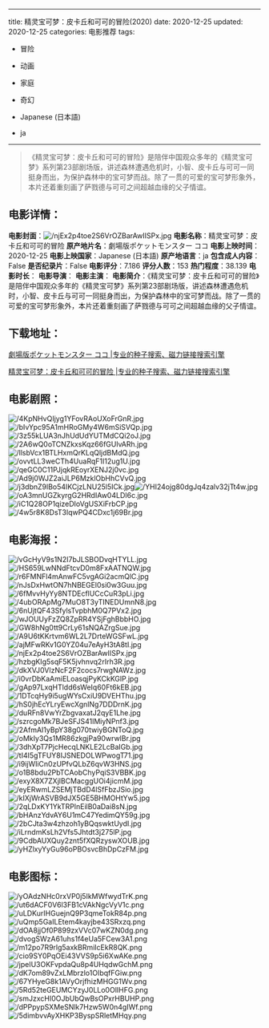 
---
title: 精灵宝可梦：皮卡丘和可可的冒险(2020)
date: 2020-12-25
updated: 2020-12-25
categories: 电影推荐
tags:
- 冒险
- 动画
- 家庭
- 奇幻

- Japanese (日本語)
- ja
---


> 《精灵宝可梦：皮卡丘和可可的冒险》是陪伴中国观众多年的《精灵宝可梦》系列第23部剧场版，讲述森林遭遇危机时，小智、皮卡丘与可可一同挺身而出，为保护森林中的宝可梦而战。除了一贯的可爱的宝可梦形象外，本片还着重刻画了萨戮德与可可之间超越血缘的父子情谊。

## **电影详情**：

**电影封面**：<img src="https://image.tmdb.org/t/p/w200/njEx2p4toe2S6VrOZBarAwIISPx.jpg" alt="/njEx2p4toe2S6VrOZBarAwIISPx.jpg" title="/njEx2p4toe2S6VrOZBarAwIISPx.jpg">
**电影名称**：精灵宝可梦：皮卡丘和可可的冒险
**原产地片名**：劇場版ポケットモンスター ココ
**电影上映时间**：2020-12-25
**电影上映国家**：Japanese (日本語)
**原产地语言**：ja
**包含成人内容**：False
**是否纪录片**：False
**电影评分**：7.186
**评分人数**：153
**热门程度**：38.139
**电影时长**：
**电影导演**：
**电影主演**：
**电影简介**：《精灵宝可梦：皮卡丘和可可的冒险》是陪伴中国观众多年的《精灵宝可梦》系列第23部剧场版，讲述森林遭遇危机时，小智、皮卡丘与可可一同挺身而出，为保护森林中的宝可梦而战。除了一贯的可爱的宝可梦形象外，本片还着重刻画了萨戮德与可可之间超越血缘的父子情谊。

## **下载地址**：
[劇場版ポケットモンスター ココ |专业的种子搜索、磁力链接搜索引擎](https://movie.amd794.com:2083/?search=%E5%8A%87%E5%A0%B4%E7%89%88%E3%83%9D%E3%82%B1%E3%83%83%E3%83%88%E3%83%A2%E3%83%B3%E3%82%B9%E3%82%BF%E3%83%BC%20%E3%82%B3%E3%82%B3&ordering=&mode=match_phrase&page_size=10&page=1)

[精灵宝可梦：皮卡丘和可可的冒险 |专业的种子搜索、磁力链接搜索引擎](https://movie.amd794.com:2083/?search=%E7%B2%BE%E7%81%B5%E5%AE%9D%E5%8F%AF%E6%A2%A6%EF%BC%9A%E7%9A%AE%E5%8D%A1%E4%B8%98%E5%92%8C%E5%8F%AF%E5%8F%AF%E7%9A%84%E5%86%92%E9%99%A9&ordering=&mode=match_phrase&page_size=10&page=1)
 

## **电影剧照**：
<img src="https://image.tmdb.org/t/p/original/4KpNHvQIjyg1YFovRAoUXoFrGnR.jpg" alt="/4KpNHvQIjyg1YFovRAoUXoFrGnR.jpg" title="/4KpNHvQIjyg1YFovRAoUXoFrGnR.jpg"><img src="https://image.tmdb.org/t/p/original/bIvYpc95A1mHRoGMy4W6mSiSVQp.jpg" alt="/bIvYpc95A1mHRoGMy4W6mSiSVQp.jpg" title="/bIvYpc95A1mHRoGMy4W6mSiSVQp.jpg"><img src="https://image.tmdb.org/t/p/original/3z55kLUA3nJhUdUdYUTMdCQi2oJ.jpg" alt="/3z55kLUA3nJhUdUdYUTMdCQi2oJ.jpg" title="/3z55kLUA3nJhUdUdYUTMdCQi2oJ.jpg"><img src="https://image.tmdb.org/t/p/original/2A6wQ0oTCNZkxsKqz66fGUlvARh.jpg" alt="/2A6wQ0oTCNZkxsKqz66fGUlvARh.jpg" title="/2A6wQ0oTCNZkxsKqz66fGUlvARh.jpg"><img src="https://image.tmdb.org/t/p/original/llsbVcx1BTLHxmQrKLqQljdBMdQ.jpg" alt="/llsbVcx1BTLHxmQrKLqQljdBMdQ.jpg" title="/llsbVcx1BTLHxmQrKLqQljdBMdQ.jpg"><img src="https://image.tmdb.org/t/p/original/ovvtLL3weCTh4UuaRqF1I12ug1U.jpg" alt="/ovvtLL3weCTh4UuaRqF1I12ug1U.jpg" title="/ovvtLL3weCTh4UuaRqF1I12ug1U.jpg"><img src="https://image.tmdb.org/t/p/original/qeGC0C11PJjqkREoyrXENJ2j0vc.jpg" alt="/qeGC0C11PJjqkREoyrXENJ2j0vc.jpg" title="/qeGC0C11PJjqkREoyrXENJ2j0vc.jpg"><img src="https://image.tmdb.org/t/p/original/Ad9j0WJZ2aiJLP6MzklObHhCVvQ.jpg" alt="/Ad9j0WJZ2aiJLP6MzklObHhCVvQ.jpg" title="/Ad9j0WJZ2aiJLP6MzklObHhCVvQ.jpg"><img src="https://image.tmdb.org/t/p/original/j3dbnZ9lBo54IKCjzLNU25l5ICk.jpg" alt="/j3dbnZ9lBo54IKCjzLNU25l5ICk.jpg" title="/j3dbnZ9lBo54IKCjzLNU25l5ICk.jpg"><img src="https://image.tmdb.org/t/p/original/YHI24ojg80dgJq4zalv32jTt4w.jpg" alt="/YHI24ojg80dgJq4zalv32jTt4w.jpg" title="/YHI24ojg80dgJq4zalv32jTt4w.jpg"><img src="https://image.tmdb.org/t/p/original/oA3mnUGZkyrgG2HRdIAw04LDI6c.jpg" alt="/oA3mnUGZkyrgG2HRdIAw04LDI6c.jpg" title="/oA3mnUGZkyrgG2HRdIAw04LDI6c.jpg"><img src="https://image.tmdb.org/t/p/original/iC1Q28OP1qizeDIoVgUSXiFrbCP.jpg" alt="/iC1Q28OP1qizeDIoVgUSXiFrbCP.jpg" title="/iC1Q28OP1qizeDIoVgUSXiFrbCP.jpg"><img src="https://image.tmdb.org/t/p/original/4w5r8K8DsT3lqwPQ4CDxc1j69Br.jpg" alt="/4w5r8K8DsT3lqwPQ4CDxc1j69Br.jpg" title="/4w5r8K8DsT3lqwPQ4CDxc1j69Br.jpg">

## **电影海报**：
<img src="https://image.tmdb.org/t/p/original/vGcHyV9s1N2I7bJLSBODvqHTYLL.jpg" alt="/vGcHyV9s1N2I7bJLSBODvqHTYLL.jpg" title="/vGcHyV9s1N2I7bJLSBODvqHTYLL.jpg"><img src="https://image.tmdb.org/t/p/original/HS659LwNNdFtcvD0m8FxAATNQW.jpg" alt="/HS659LwNNdFtcvD0m8FxAATNQW.jpg" title="/HS659LwNNdFtcvD0m8FxAATNQW.jpg"><img src="https://image.tmdb.org/t/p/original/r6FMNFl4mAnwFC5vgAGi2acmQlC.jpg" alt="/r6FMNFl4mAnwFC5vgAGi2acmQlC.jpg" title="/r6FMNFl4mAnwFC5vgAGi2acmQlC.jpg"><img src="https://image.tmdb.org/t/p/original/nJsDxHwtON7hNBEGEl0si0w3Guu.jpg" alt="/nJsDxHwtON7hNBEGEl0si0w3Guu.jpg" title="/nJsDxHwtON7hNBEGEl0si0w3Guu.jpg"><img src="https://image.tmdb.org/t/p/original/6fMvvHyYy8NTDEcflUCcCuR3pLi.jpg" alt="/6fMvvHyYy8NTDEcflUCcCuR3pLi.jpg" title="/6fMvvHyYy8NTDEcflUCcCuR3pLi.jpg"><img src="https://image.tmdb.org/t/p/original/4ubORApMg7MuO8T3yTINEDUmnN8.jpg" alt="/4ubORApMg7MuO8T3yTINEDUmnN8.jpg" title="/4ubORApMg7MuO8T3yTINEDUmnN8.jpg"><img src="https://image.tmdb.org/t/p/original/6nUjtQF43SfylsTvpbhM0Q7PVx2.jpg" alt="/6nUjtQF43SfylsTvpbhM0Q7PVx2.jpg" title="/6nUjtQF43SfylsTvpbhM0Q7PVx2.jpg"><img src="https://image.tmdb.org/t/p/original/wJOUUyFzZQ8ZpRR4YSjFghBbbHO.jpg" alt="/wJOUUyFzZQ8ZpRR4YSjFghBbbHO.jpg" title="/wJOUUyFzZQ8ZpRR4YSjFghBbbHO.jpg"><img src="https://image.tmdb.org/t/p/original/GW8hNg0tt9CrLy61sNQAZrgSue.jpg" alt="/GW8hNg0tt9CrLy61sNQAZrgSue.jpg" title="/GW8hNg0tt9CrLy61sNQAZrgSue.jpg"><img src="https://image.tmdb.org/t/p/original/A9U6tKKrtvm6WL2L7DrteWGSFwL.jpg" alt="/A9U6tKKrtvm6WL2L7DrteWGSFwL.jpg" title="/A9U6tKKrtvm6WL2L7DrteWGSFwL.jpg"><img src="https://image.tmdb.org/t/p/original/ajMFwRKv1G0YZ04u7eAyH3tA8tI.jpg" alt="/ajMFwRKv1G0YZ04u7eAyH3tA8tI.jpg" title="/ajMFwRKv1G0YZ04u7eAyH3tA8tI.jpg"><img src="https://image.tmdb.org/t/p/original/njEx2p4toe2S6VrOZBarAwIISPx.jpg" alt="/njEx2p4toe2S6VrOZBarAwIISPx.jpg" title="/njEx2p4toe2S6VrOZBarAwIISPx.jpg"><img src="https://image.tmdb.org/t/p/original/hzbgKIg5sqF5K5jvhnvq2rIrh3R.jpg" alt="/hzbgKIg5sqF5K5jvhnvq2rIrh3R.jpg" title="/hzbgKIg5sqF5K5jvhnvq2rIrh3R.jpg"><img src="https://image.tmdb.org/t/p/original/dkXVJ0VlzNcF2F2cocs7rwgNAWz.jpg" alt="/dkXVJ0VlzNcF2F2cocs7rwgNAWz.jpg" title="/dkXVJ0VlzNcF2F2cocs7rwgNAWz.jpg"><img src="https://image.tmdb.org/t/p/original/i0vrDbKaAmiELoasqjPyKCkKGlP.jpg" alt="/i0vrDbKaAmiELoasqjPyKCkKGlP.jpg" title="/i0vrDbKaAmiELoasqjPyKCkKGlP.jpg"><img src="https://image.tmdb.org/t/p/original/gAp97LxqHTldd6sWeIq60Ft6kEB.jpg" alt="/gAp97LxqHTldd6sWeIq60Ft6kEB.jpg" title="/gAp97LxqHTldd6sWeIq60Ft6kEB.jpg"><img src="https://image.tmdb.org/t/p/original/1DTcqHy9i5ugWYsCxiU9DVEHThu.jpg" alt="/1DTcqHy9i5ugWYsCxiU9DVEHThu.jpg" title="/1DTcqHy9i5ugWYsCxiU9DVEHThu.jpg"><img src="https://image.tmdb.org/t/p/original/hS0jhEcYLryEwcXgnlNg7DDDrnK.jpg" alt="/hS0jhEcYLryEwcXgnlNg7DDDrnK.jpg" title="/hS0jhEcYLryEwcXgnlNg7DDDrnK.jpg"><img src="https://image.tmdb.org/t/p/original/duRFn8VwYrZbgvaxatJ2qyE1Lhe.jpg" alt="/duRFn8VwYrZbgvaxatJ2qyE1Lhe.jpg" title="/duRFn8VwYrZbgvaxatJ2qyE1Lhe.jpg"><img src="https://image.tmdb.org/t/p/original/szrcgoMk7BJeSFJS41lMiyNPnf3.jpg" alt="/szrcgoMk7BJeSFJS41lMiyNPnf3.jpg" title="/szrcgoMk7BJeSFJS41lMiyNPnf3.jpg"><img src="https://image.tmdb.org/t/p/original/2AfmAI1yBpY38g070twiyBGNToQ.jpg" alt="/2AfmAI1yBpY38g070twiyBGNToQ.jpg" title="/2AfmAI1yBpY38g070twiyBGNToQ.jpg"><img src="https://image.tmdb.org/t/p/original/oMkIy3Qs1MR86zkgjPa90wrwlBr.jpg" alt="/oMkIy3Qs1MR86zkgjPa90wrwlBr.jpg" title="/oMkIy3Qs1MR86zkgjPa90wrwlBr.jpg"><img src="https://image.tmdb.org/t/p/original/3dhXpT7PjcHecqLNKLE2LcBaIGb.jpg" alt="/3dhXpT7PjcHecqLNKLE2LcBaIGb.jpg" title="/3dhXpT7PjcHecqLNKLE2LcBaIGb.jpg"><img src="https://image.tmdb.org/t/p/original/tI4I5gTFUY8IJSNEDOLWPwogT71.jpg" alt="/tI4I5gTFUY8IJSNEDOLWPwogT71.jpg" title="/tI4I5gTFUY8IJSNEDOLWPwogT71.jpg"><img src="https://image.tmdb.org/t/p/original/i9ijWIiCn0zUPfvQLbZ6qvW3HNS.jpg" alt="/i9ijWIiCn0zUPfvQLbZ6qvW3HNS.jpg" title="/i9ijWIiCn0zUPfvQLbZ6qvW3HNS.jpg"><img src="https://image.tmdb.org/t/p/original/o1B8bdu2PbTCAobChyPqiS3VBBK.jpg" alt="/o1B8bdu2PbTCAobChyPqiS3VBBK.jpg" title="/o1B8bdu2PbTCAobChyPqiS3VBBK.jpg"><img src="https://image.tmdb.org/t/p/original/exyX8X7ZXjlBCMacggUOi4jicmM.jpg" alt="/exyX8X7ZXjlBCMacggUOi4jicmM.jpg" title="/exyX8X7ZXjlBCMacggUOi4jicmM.jpg"><img src="https://image.tmdb.org/t/p/original/eyERwmLZSEMjTBdD4lSfFbzJSio.jpg" alt="/eyERwmLZSEMjTBdD4lSfFbzJSio.jpg" title="/eyERwmLZSEMjTBdD4lSfFbzJSio.jpg"><img src="https://image.tmdb.org/t/p/original/kIXjWrASVB9dJX5GE5BHMOHtYw5.jpg" alt="/kIXjWrASVB9dJX5GE5BHMOHtYw5.jpg" title="/kIXjWrASVB9dJX5GE5BHMOHtYw5.jpg"><img src="https://image.tmdb.org/t/p/original/2qLDxKY1YkTRPlnEilB0aDai8sN.jpg" alt="/2qLDxKY1YkTRPlnEilB0aDai8sN.jpg" title="/2qLDxKY1YkTRPlnEilB0aDai8sN.jpg"><img src="https://image.tmdb.org/t/p/original/bHAnzYdvAY6U1mC47YedimQY59g.jpg" alt="/bHAnzYdvAY6U1mC47YedimQY59g.jpg" title="/bHAnzYdvAY6U1mC47YedimQY59g.jpg"><img src="https://image.tmdb.org/t/p/original/2bCJta3w4zhzoh1yBQqswktUydI.jpg" alt="/2bCJta3w4zhzoh1yBQqswktUydI.jpg" title="/2bCJta3w4zhzoh1yBQqswktUydI.jpg"><img src="https://image.tmdb.org/t/p/original/iLrndmKsLh2Vfs5Jhtdt3j275lP.jpg" alt="/iLrndmKsLh2Vfs5Jhtdt3j275lP.jpg" title="/iLrndmKsLh2Vfs5Jhtdt3j275lP.jpg"><img src="https://image.tmdb.org/t/p/original/9CdbAUXQuy2znt5fXQRzyswXOUB.jpg" alt="/9CdbAUXQuy2znt5fXQRzyswXOUB.jpg" title="/9CdbAUXQuy2znt5fXQRzyswXOUB.jpg"><img src="https://image.tmdb.org/t/p/original/yHZlxyYyGu96oPBOsvcBhDpCzFM.jpg" alt="/yHZlxyYyGu96oPBOsvcBhDpCzFM.jpg" title="/yHZlxyYyGu96oPBOsvcBhDpCzFM.jpg">

## **电影图标**：
<img src="https://image.tmdb.org/t/p/original/yOAdzNHc0rxVP0j5IkMWfwydTrK.png" alt="/yOAdzNHc0rxVP0j5IkMWfwydTrK.png" title="/yOAdzNHc0rxVP0j5IkMWfwydTrK.png"><img src="https://image.tmdb.org/t/p/original/ut6dACF0V6l3FB1cVAkNgcVyV1c.png" alt="/ut6dACF0V6l3FB1cVAkNgcVyV1c.png" title="/ut6dACF0V6l3FB1cVAkNgcVyV1c.png"><img src="https://image.tmdb.org/t/p/original/uLDKurIHGuejnQ9P3qmeTokR84p.png" alt="/uLDKurIHGuejnQ9P3qmeTokR84p.png" title="/uLDKurIHGuejnQ9P3qmeTokR84p.png"><img src="https://image.tmdb.org/t/p/original/uQmp5GaILEtem4kayjbe43SRxzq.png" alt="/uQmp5GaILEtem4kayjbe43SRxzq.png" title="/uQmp5GaILEtem4kayjbe43SRxzq.png"><img src="https://image.tmdb.org/t/p/original/dOA8jjOf0P899zxVVc07wKZN0dg.png" alt="/dOA8jjOf0P899zxVVc07wKZN0dg.png" title="/dOA8jjOf0P899zxVVc07wKZN0dg.png"><img src="https://image.tmdb.org/t/p/original/dvogSWzA61uhs1f4eUa5FCew3A1.png" alt="/dvogSWzA61uhs1f4eUa5FCew3A1.png" title="/dvogSWzA61uhs1f4eUa5FCew3A1.png"><img src="https://image.tmdb.org/t/p/original/m12po7R9rlg5axkBRmiIcEkR8QK.png" alt="/m12po7R9rlg5axkBRmiIcEkR8QK.png" title="/m12po7R9rlg5axkBRmiIcEkR8QK.png"><img src="https://image.tmdb.org/t/p/original/cio9SY0PqOEi43VVS9p5i6XwAKe.png" alt="/cio9SY0PqOEi43VVS9p5i6XwAKe.png" title="/cio9SY0PqOEi43VVS9p5i6XwAKe.png"><img src="https://image.tmdb.org/t/p/original/jpeIU3OKFvpdaQu8p4UHqdwGchM.png" alt="/jpeIU3OKFvpdaQu8p4UHqdwGchM.png" title="/jpeIU3OKFvpdaQu8p4UHqdwGchM.png"><img src="https://image.tmdb.org/t/p/original/dK7om89vZxLMbrzlo1OIbqfFGiw.png" alt="/dK7om89vZxLMbrzlo1OIbqfFGiw.png" title="/dK7om89vZxLMbrzlo1OIbqfFGiw.png"><img src="https://image.tmdb.org/t/p/original/67YHyeG8k1AVyOrjfhizMHGG1Wv.png" alt="/67YHyeG8k1AVyOrjfhizMHGG1Wv.png" title="/67YHyeG8k1AVyOrjfhizMHGG1Wv.png"><img src="https://image.tmdb.org/t/p/original/5Rd52teGEUMCYzyJ0LLo0OlIHFG.png" alt="/5Rd52teGEUMCYzyJ0LLo0OlIHFG.png" title="/5Rd52teGEUMCYzyJ0LLo0OlIHFG.png"><img src="https://image.tmdb.org/t/p/original/smJzxcHI0OJbUbQwBsOPxrHBUHP.png" alt="/smJzxcHI0OJbUbQwBsOPxrHBUHP.png" title="/smJzxcHI0OJbUbQwBsOPxrHBUHP.png"><img src="https://image.tmdb.org/t/p/original/dPPpypSXMeSNlk7Hzw5W0n4gIWf.png" alt="/dPPpypSXMeSNlk7Hzw5W0n4gIWf.png" title="/dPPpypSXMeSNlk7Hzw5W0n4gIWf.png"><img src="https://image.tmdb.org/t/p/original/5dimbvvAyXHKP3ByspSRletMHqy.png" alt="/5dimbvvAyXHKP3ByspSRletMHqy.png" title="/5dimbvvAyXHKP3ByspSRletMHqy.png">
